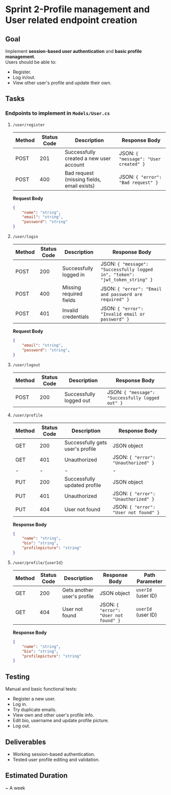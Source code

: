# Sprint 2-Profile management and User related endpoint creation

## Goal

Implement **session-based user authentication** and **basic profile management**.  
Users should be able to:

- Register.
- Log in/out.
- View other user's profile and update their own.

## Tasks

### Endpoints to implement in `Models/User.cs`

1. `/user/register`

    | Method | Status Code | Description | Response Body |
    |--------|-------------|-------------|------------|
    | POST   | 201 | Successfully created a new user account | JSON: `{ "message": "User created" }` |
    | POST   | 400 | Bad request (missing fields, email exists) | JSON: `{ "error": "Bad request" }` |

    **Request Body**

    ```json
    {
        "name": "string",
        "email": "string",
        "password": "string"
    }
    ```

2. `/user/login`

    | Method | Status Code | Description | Response Body |
    |--------|-------------|-------------|------------|
    | POST   | 200 | Successfully logged in | JSON: `{ "message": "Successfully logged in", "token": "jwt_token_string" }` |
    | POST   | 400| Missing required fields| JSON: `{ "error": "Email and password are required" }` |  
    | POST   | 401 | Invalid credentials | JSON: `{ "error": "Invalid email or password" }` |

    **Request Body**

    ```json
    {
        "email": "string",
        "password": "string",
    }
    ```

3. `/user/logout`

    | Method | Status Code | Description | Response Body |
    |--------|-------------|-------------|------------|
    | POST   | 200 | Successfully logged out | JSON: `{ "message": "Successfully logged out" }` |

4. `/user/profile`

    | Method | Status Code | Description | Response Body |
    |--------|-------------|-------------|------------|
    | GET    | 200 | Successfully gets user's profile | JSON object |
    | GET    | 401 | Unauthorized | JSON: `{ "error": "Unauthorized" }` |
    |-|-|-|-|
    | PUT    | 200 | Successfully updated profile | JSON object |
    | PUT    | 401 | Unauthorized | JSON: `{ "error": "Unauthorized" }` |
    | PUT    | 404 | User not found | JSON: `{ "error": "User not found" }` |

    **Response Body**

    ```json
    {
        "name": "string",
        "bio": "string",
        "profilepicture": "string"
    }
    ```

5. `/user/profile/{userId}`

    | Method | Status Code | Description | Response Body | Path Parameter |
    |--------|-------------|-------------|---------------|----------------|
    | GET | 200 | Gets another user's profile | JSON object | `userId` (user ID) |
    | GET | 404 | User not found | JSON: `{ "error": "User not found" }`| `userId` (user ID) |

    **Response Body**

    ```json
    {
        "name": "string",
        "bio": "string",
        "profilepicture": "string"
    }
    ```

## Testing

Manual and basic functional tests:

- Register a new user.
- Log in.
- Try duplicate emails.
- View own and other user's profile info.
- Edit bio, username and update profile picture.
- Log out.

## Deliverables

- Working session-based authentication.
- Tested user profile editing and validation.

## Estimated Duration

~ A week

